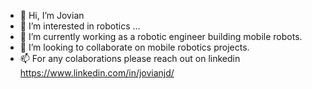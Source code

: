 - 👋 Hi, I’m Jovian
- 👀 I’m interested in robotics ...
- 🌱 I’m currently working as a robotic engineer building mobile robots.
- 💞️ I’m looking to collaborate on mobile robotics projects.
- 📫 For any colaborations please reach out on linkedin https://www.linkedin.com/in/jovianjd/
